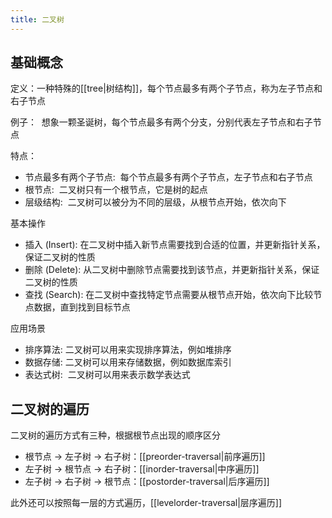 ```yaml
---
title: 二叉树
---
```


## 基础概念

定义：一种特殊的[[tree|树结构]]，每个节点最多有两个子节点，称为左子节点和右子节点

例子：  想象一颗圣诞树，每个节点最多有两个分支，分别代表左子节点和右子节点

特点：

- 节点最多有两个子节点:  每个节点最多有两个子节点，左子节点和右子节点
- 根节点:  二叉树只有一个根节点，它是树的起点
- 层级结构:  二叉树可以被分为不同的层级，从根节点开始，依次向下

基本操作

- 插入 (Insert): 在二叉树中插入新节点需要找到合适的位置，并更新指针关系，保证二叉树的性质
- 删除 (Delete): 从二叉树中删除节点需要找到该节点，并更新指针关系，保证二叉树的性质
- 查找 (Search): 在二叉树中查找特定节点需要从根节点开始，依次向下比较节点数据，直到找到目标节点

应用场景

- 排序算法: 二叉树可以用来实现排序算法，例如堆排序
- 数据存储: 二叉树可以用来存储数据，例如数据库索引
- 表达式树:  二叉树可以用来表示数学表达式

## 二叉树的遍历

二叉树的遍历方式有三种，根据根节点出现的顺序区分

- 根节点 -> 左子树 -> 右子树：[[preorder-traversal|前序遍历]]
- 左子树 -> 根节点 -> 右子树：[[inorder-traversal|中序遍历]]
- 左子树 -> 右子树 -> 根节点：[[postorder-traversal|后序遍历]]

此外还可以按照每一层的方式遍历，[[levelorder-traversal|层序遍历]]
